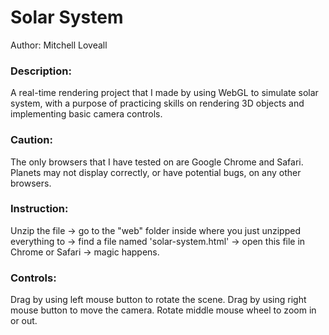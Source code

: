 # Solar System
Author: Mitchell Loveall

### Description:
A real-time rendering project that I made by using WebGL to simulate solar system, with a purpose of practicing skills on rendering 3D objects and implementing basic camera controls.

### Caution:
The only browsers that I have tested on are Google Chrome and Safari. Planets may not display correctly, or have potential bugs, on any other browsers.

### Instruction:
Unzip the file -> go to the "web" folder inside where you just unzipped everything to -> find a file named 'solar-system.html' -> open this file in Chrome or Safari -> magic happens.

### Controls:
Drag by using left mouse button to rotate the scene.
Drag by using right mouse button to move the camera.
Rotate middle mouse wheel to zoom in or out.
